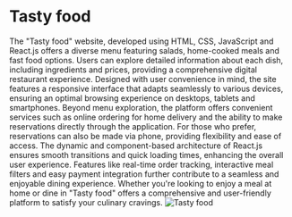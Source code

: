 # Tasty food
The "Tasty food" website, developed using HTML, CSS, JavaScript and React.js offers a diverse menu featuring salads, home-cooked meals and fast food options. Users can explore detailed information about each dish, including ingredients and prices, providing a comprehensive digital restaurant experience. Designed with user convenience in mind, the site features a responsive interface that adapts seamlessly to various devices, ensuring an optimal browsing experience on desktops, tablets and smartphones. Beyond menu exploration, the platform offers convenient services such as online ordering for home delivery and the ability to make reservations directly through the application. For those who prefer, reservations can also be made via phone, providing flexibility and ease of access. The dynamic and component-based architecture of React.js ensures smooth transitions and quick loading times, enhancing the overall user experience. Features like real-time order tracking, interactive meal filters and easy payment integration further contribute to a seamless and enjoyable dining experience. Whether you're looking to enjoy a meal at home or dine in "Tasty food" offers a comprehensive and user-friendly platform to satisfy your culinary cravings.
![Tasty food](https://github.com/user-attachments/assets/af53f33d-39c7-4518-b331-af9e7e231e20)
